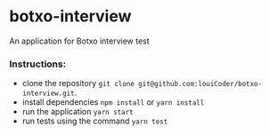 # botxo-interview
An application for Botxo interview test

### Instructions:
- clone the repository `git clone git@github.com:louiCoder/botxo-interview.git`.
- install dependencies `npm install` or `yarn install`
- run the application `yarn start`
- run tests using the command `yarn test`